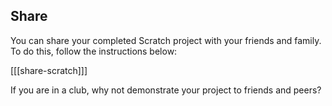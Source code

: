 ## Share

You can share your completed Scratch project with your friends and family. To do this, follow the instructions below:

[[[share-scratch]]]

If you are in a club, why not demonstrate your project to friends and peers?
